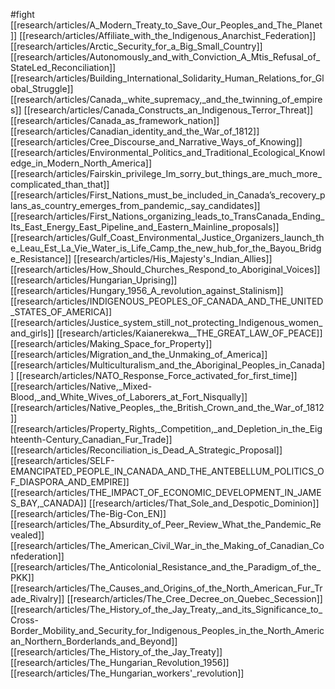 #fight
[[research/articles/A_Modern_Treaty_to_Save_Our_Peoples_and_The_Planet]]
[[research/articles/Affiliate_with_the_Indigenous_Anarchist_Federation]]
[[research/articles/Arctic_Security_for_a_Big_Small_Country]]
[[research/articles/Autonomously_and_with_Conviction_A_Mtis_Refusal_of_StateLed_Reconciliation]]
[[research/articles/Building_International_Solidarity_Human_Relations_for_Global_Struggle]]
[[research/articles/Canada,_white_supremacy,_and_the_twinning_of_empires]]
[[research/articles/Canada_Constructs_an_Indigenous_Terror_Threat]]
[[research/articles/Canada_as_framework_nation]]
[[research/articles/Canadian_identity_and_the_War_of_1812]]
[[research/articles/Cree_Discourse_and_Narrative_Ways_of_Knowing]]
[[research/articles/Environmental_Politics_and_Traditional_Ecological_Knowledge_in_Modern_North_America]]
[[research/articles/Fairskin_privilege_Im_sorry_but_things_are_much_more_complicated_than_that]]
[[research/articles/First_Nations_must_be_included_in_Canada’s_recovery_plans_as_country_emerges_from_pandemic,_say_candidates]]
[[research/articles/First_Nations_organizing_leads_to_TransCanada_Ending_Its_East_Energy_East_Pipeline_and_Eastern_Mainline_proposals]]
[[research/articles/Gulf_Coast_Environmental_Justice_Organizers_launch_the_Leau_Est_La_Vie_Water_is_Life_Camp_the_new_hub_for_the_Bayou_Bridge_Resistance]]
[[research/articles/His_Majesty's_Indian_Allies]]
[[research/articles/How_Should_Churches_Respond_to_Aboriginal_Voices]]
[[research/articles/Hungarian_Uprising]]
[[research/articles/Hungary_1956_A_revolution_against_Stalinism]]
[[research/articles/INDIGENOUS_PEOPLES_OF_CANADA_AND_THE_UNITED_STATES_OF_AMERICA]]
[[research/articles/Justice_system_still_not_protecting_Indigenous_women_and_girls]]
[[research/articles/Kaianerekwa__THE_GREAT_LAW_OF_PEACE]]
[[research/articles/Making_Space_for_Property]]
[[research/articles/Migration_and_the_Unmaking_of_America]]
[[research/articles/Multiculturalism_and_the_Aboriginal_Peoples_in_Canada]]
[[research/articles/NATO_Response_Force_activated_for_first_time]]
[[research/articles/Native,_Mixed-Blood,_and_White_Wives_of_Laborers_at_Fort_Nisqually]]
[[research/articles/Native_Peoples,_the_British_Crown_and_the_War_of_1812]]
[[research/articles/Property_Rights,_Competition,_and_Depletion_in_the_Eighteenth-Century_Canadian_Fur_Trade]]
[[research/articles/Reconciliation_is_Dead_A_Strategic_Proposal]]
[[research/articles/SELF-EMANCIPATED_PEOPLE_IN_CANADA_AND_THE_ANTEBELLUM_POLITICS_OF_DIASPORA_AND_EMPIRE]]
[[research/articles/THE_IMPACT_OF_ECONOMIC_DEVELOPMENT_IN_JAMES_BAY,_CANADA]]
[[research/articles/That_Sole_and_Despotic_Dominion]]
[[research/articles/The-Big-Con_EN]]
[[research/articles/The_Absurdity_of_Peer_Review_What_the_Pandemic_Revealed]]
[[research/articles/The_American_Civil_War_in_the_Making_of_Canadian_Confederation]]
[[research/articles/The_Anticolonial_Resistance_and_the_Paradigm_of_the_PKK]]
[[research/articles/The_Causes_and_Origins_of_the_North_American_Fur_Trade_Rivalry]]
[[research/articles/The_Cree_Decree_on_Quebec_Secession]]
[[research/articles/The_History_of_the_Jay_Treaty,_and_its_Significance_to_Cross-Border_Mobility_and_Security_for_Indigenous_Peoples_in_the_North_American_Northern_Borderlands_and_Beyond]]
[[research/articles/The_History_of_the_Jay_Treaty]]
[[research/articles/The_Hungarian_Revolution_1956]]
[[research/articles/The_Hungarian_workers'_revolution]]
